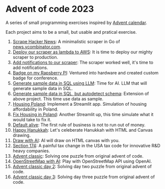 # Advent of code 2023

A series of small programming exercises inspired by [Advent calendar](https://en.wikipedia.org/wiki/Advent_calendar).

Each project aims to be a small, but usable and pratical exercise.

1. [Scrape Hacker News](01-scrape-hacker-news/README.md): A minimalistic scraper in Go of [news.ycombinator.com](https://news.ycombinator.com).
2. [Deploy our scraper as lambda to AWS](02-scrape-in-cloud/README.md): It is time to deploy our mighty scraper to production.
3. [Add notifications to our scraper](03-scrape-with-notifications/README.md): The scraper worked well, it's time to add notifications.
4. [Badge on my Rapsberry PI](03-badger-2040/README.md): Ventured into hardware and created custom badge for conference.
5. [Generate sample data in SQL using LLM](05-sample-sql-data/README.md): Time for AI. LLM that will generate sample data in SQL.
6. [Generate sample data in SQL, but autodetect schema](06-sample-autogenerate-sql-data/README.md): Extension of above project. This time use data as sample.
7. [Housing Poland](07-housing-poland/README.md): Implement a Streamlit app. Simulation of housing affordability in Poland.
8. [Fix Housing in Poland](08-fix-housing-in-poland/README.md): Another Streamlit up, this time simulate what it would take to fix it.
9. [Default alive](09-default-alive/README.md): The first rule of business is not to run out of money.
10. [Happy Hanukkah](https://jacek.migdal.pl/resources/happy-hanukkah/): Let's celeberate Hanukkah with HTML and Canvas drawing.
11. [Draw with AI](11-draw-with-ai/README.md): AI will draw on HTML canvas with you.
12. [Section 174](12-section-174/README.md): A painful tax change in the USA tax code for innovative R&D heavy companies.
13. [Advent classic](13-advent-classic/README.md): Solving one puzzle from original advent of code.
14. [OpenStreetMap with AI](14-open-street-map-with-ai/README.md): Play with OpenStreetMap API using OpenAI.
15. [Advent classic day 2](15-advent-classic-2/README.md): Solving day two puzzle from original advent of code.
16. [Advent classic day 3](16-advent-classic-3/README.md): Solving day three puzzle from original advent of code.


